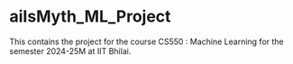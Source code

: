 # aiIsMyth_ML_Project
This contains the project for the course CS550 : Machine Learning for the semester 2024-25M at IIT Bhilai.
